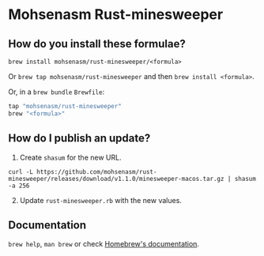 # Mohsenasm Rust-minesweeper

## How do you install these formulae?

`brew install mohsenasm/rust-minesweeper/<formula>`

Or `brew tap mohsenasm/rust-minesweeper` and then `brew install <formula>`.

Or, in a `brew bundle` `Brewfile`:

```ruby
tap "mohsenasm/rust-minesweeper"
brew "<formula>"
```

## How do I publish an update?

1. Create `shasum` for the new URL.
```
curl -L https://github.com/mohsenasm/rust-minesweeper/releases/download/v1.1.0/minesweeper-macos.tar.gz | shasum -a 256
```
2. Update `rust-minesweeper.rb` with the new values.

## Documentation

`brew help`, `man brew` or check [Homebrew's documentation](https://docs.brew.sh).
